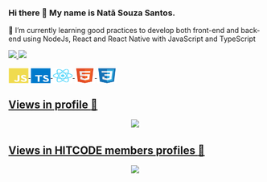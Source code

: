 ### Hi there 👋 My name is Natã Souza Santos.


🌱  I’m currently learning good practices to develop both front-end and back-end using NodeJs, React and React Native with JavaScript and TypeScript


<a href="https://github.com/nsantos1999">
  <img height="180em" src="https://github-readme-stats-eight-theta.vercel.app/api?username=nsantos1999&show_icons=true&theme=dracula&include_all_commits=true&count_private=true"/>
  <img height="180em" src="https://github-readme-stats-eight-theta.vercel.app/api/top-langs/?username=nsantos1999&layout=compact&langs_count=8&theme=dracula"/>
<div>
<div style="display: inline_block"><br>
  <img align="center" alt="nsantos1999-Js" height="30" width="40" src="https://raw.githubusercontent.com/devicons/devicon/master/icons/javascript/javascript-plain.svg">
  <img align="center" alt="nsantos1999-Ts" height="30" width="40" src="https://raw.githubusercontent.com/devicons/devicon/master/icons/typescript/typescript-plain.svg">
  <img align="center" alt="nsantos1999-React" height="30" width="40" src="https://raw.githubusercontent.com/devicons/devicon/master/icons/react/react-original.svg">
  <img align="center" alt="nsantos1999-HTML" height="30" width="40" src="https://raw.githubusercontent.com/devicons/devicon/master/icons/html5/html5-original.svg">
  <img align="center" alt="nsantos1999-CSS" height="30" width="40" src="https://raw.githubusercontent.com/devicons/devicon/master/icons/css3/css3-original.svg">
</div>
  
<p align="center"> 

 ## Views in profile :eyes: <br>
 <p align="center"> 
   <img alingn="center" src="https://profile-counter.glitch.me/nsantos1999/count.svg" />
 </p>

 ## Views in HITCODE members profiles :eyes: <br>
 <p align="center"> 
   <img alingn="center" src="https://profile-counter.glitch.me/hitcode/count.svg" />
 </p>
</p>
<!--
**nsantos1999/nsantos1999** is a ✨ _special_ ✨ repository because its `README.md` (this file) appears on your GitHub profile.

Here are some ideas to get you started:

- 🔭 I’m currently working on ...
- 🌱 I’m currently learning good pratices to developer both front-end and back-end using NodeJs and React
- 👯 I’m looking to collaborate on ...
- 🤔 I’m looking for help with ...
- 💬 Ask me about ...
- 📫 How to reach me: ...
- 😄 Pronouns: ...
- ⚡ Fun fact: ...
-->

